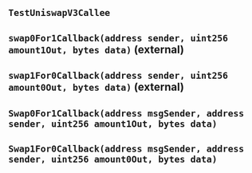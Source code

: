 ## `TestUniswapV3Callee`






## `swap0For1Callback(address sender, uint256 amount1Out, bytes data)` (external)







## `swap1For0Callback(address sender, uint256 amount0Out, bytes data)` (external)








## `Swap0For1Callback(address msgSender, address sender, uint256 amount1Out, bytes data)`





## `Swap1For0Callback(address msgSender, address sender, uint256 amount0Out, bytes data)`





